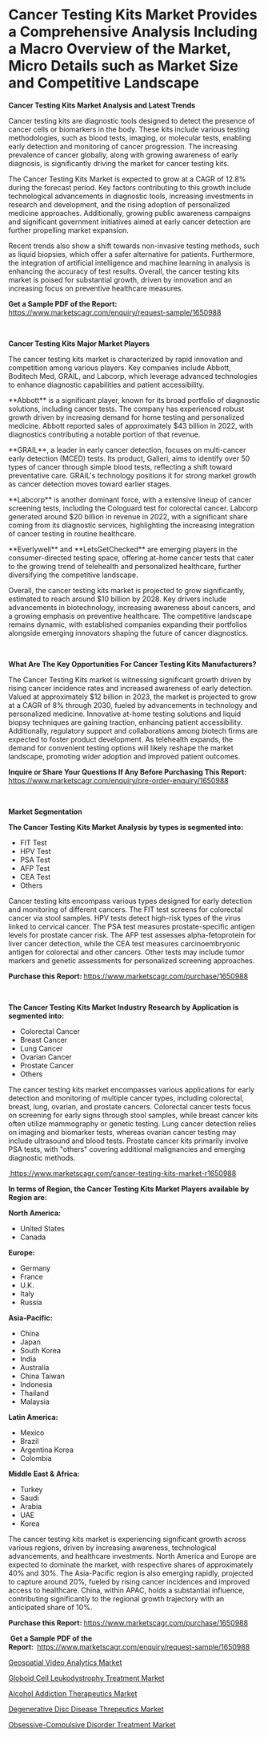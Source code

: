 <p><h1>Cancer Testing Kits Market Provides a Comprehensive Analysis Including a Macro Overview of the Market, Micro Details such as Market Size and Competitive Landscape</h1></p><p><strong>Cancer Testing Kits Market Analysis and Latest Trends</strong></p>
<p><p>Cancer testing kits are diagnostic tools designed to detect the presence of cancer cells or biomarkers in the body. These kits include various testing methodologies, such as blood tests, imaging, or molecular tests, enabling early detection and monitoring of cancer progression. The increasing prevalence of cancer globally, along with growing awareness of early diagnosis, is significantly driving the market for cancer testing kits.</p><p>The Cancer Testing Kits Market is expected to grow at a CAGR of 12.8% during the forecast period. Key factors contributing to this growth include technological advancements in diagnostic tools, increasing investments in research and development, and the rising adoption of personalized medicine approaches. Additionally, growing public awareness campaigns and significant government initiatives aimed at early cancer detection are further propelling market expansion.</p><p>Recent trends also show a shift towards non-invasive testing methods, such as liquid biopsies, which offer a safer alternative for patients. Furthermore, the integration of artificial intelligence and machine learning in analysis is enhancing the accuracy of test results. Overall, the cancer testing kits market is poised for substantial growth, driven by innovation and an increasing focus on preventive healthcare measures.</p></p>
<p><strong>Get a Sample PDF of the Report:&nbsp;</strong> <a href="https://www.marketscagr.com/enquiry/request-sample/1650988?utm_campaign=2106&utm_medium=2&utm_source=Github&utm_content=ia&utm_term=03032025&utm_id=cancer-testing-kits">https://www.marketscagr.com/enquiry/request-sample/1650988</a></p>
<p>&nbsp;</p>
<p><strong>Cancer Testing Kits Major Market Players</strong></p>
<p><p>The cancer testing kits market is characterized by rapid innovation and competition among various players. Key companies include Abbott, Boditech Med, GRAIL, and Labcorp, which leverage advanced technologies to enhance diagnostic capabilities and patient accessibility.</p><p>**Abbott** is a significant player, known for its broad portfolio of diagnostic solutions, including cancer tests. The company has experienced robust growth driven by increasing demand for home testing and personalized medicine. Abbott reported sales of approximately $43 billion in 2022, with diagnostics contributing a notable portion of that revenue.</p><p>**GRAIL**, a leader in early cancer detection, focuses on multi-cancer early detection (MCED) tests. Its product, Galleri, aims to identify over 50 types of cancer through simple blood tests, reflecting a shift toward preventative care. GRAIL's technology positions it for strong market growth as cancer detection moves toward earlier stages.</p><p>**Labcorp** is another dominant force, with a extensive lineup of cancer screening tests, including the Cologuard test for colorectal cancer. Labcorp generated around $20 billion in revenue in 2022, with a significant share coming from its diagnostic services, highlighting the increasing integration of cancer testing in routine healthcare.</p><p>**Everlywell** and **LetsGetChecked** are emerging players in the consumer-directed testing space, offering at-home cancer tests that cater to the growing trend of telehealth and personalized healthcare, further diversifying the competitive landscape.</p><p>Overall, the cancer testing kits market is projected to grow significantly, estimated to reach around $10 billion by 2028. Key drivers include advancements in biotechnology, increasing awareness about cancers, and a growing emphasis on preventive healthcare. The competitive landscape remains dynamic, with established companies expanding their portfolios alongside emerging innovators shaping the future of cancer diagnostics.</p></p>
<p>&nbsp;</p>
<p><strong>What Are The Key Opportunities For Cancer Testing Kits Manufacturers?</strong></p>
<p><p>The Cancer Testing Kits market is witnessing significant growth driven by rising cancer incidence rates and increased awareness of early detection. Valued at approximately $12 billion in 2023, the market is projected to grow at a CAGR of 8% through 2030, fueled by advancements in technology and personalized medicine. Innovative at-home testing solutions and liquid biopsy techniques are gaining traction, enhancing patient accessibility. Additionally, regulatory support and collaborations among biotech firms are expected to foster product development. As telehealth expands, the demand for convenient testing options will likely reshape the market landscape, promoting wider adoption and improved patient outcomes.</p></p>
<p><strong>Inquire or Share Your Questions If Any Before Purchasing This Report:</strong> <a href="https://www.marketscagr.com/enquiry/pre-order-enquiry/1650988?utm_campaign=2106&utm_medium=2&utm_source=Github&utm_content=ia&utm_term=03032025&utm_id=cancer-testing-kits">https://www.marketscagr.com/enquiry/pre-order-enquiry/1650988</a></p>
<p>&nbsp;</p>
<p><strong>Market Segmentation</strong></p>
<p><strong>The Cancer Testing Kits Market Analysis by types is segmented into:</strong></p>
<p><ul><li>FIT Test</li><li>HPV Test</li><li>PSA Test</li><li>AFP Test</li><li>CEA Test</li><li>Others</li></ul></p>
<p><p>Cancer testing kits encompass various types designed for early detection and monitoring of different cancers. The FIT test screens for colorectal cancer via stool samples. HPV tests detect high-risk types of the virus linked to cervical cancer. The PSA test measures prostate-specific antigen levels for prostate cancer risk. The AFP test assesses alpha-fetoprotein for liver cancer detection, while the CEA test measures carcinoembryonic antigen for colorectal and other cancers. Other tests may include tumor markers and genetic assessments for personalized screening approaches.</p></p>
<p><strong>Purchase this Report:&nbsp;</strong><a href="https://www.marketscagr.com/purchase/1650988?utm_campaign=2106&utm_medium=2&utm_source=Github&utm_content=ia&utm_term=03032025&utm_id=cancer-testing-kits">https://www.marketscagr.com/purchase/1650988</a></p>
<p>&nbsp;</p>
<p><strong>The Cancer Testing Kits Market Industry Research by Application is segmented into:</strong></p>
<p><ul><li>Colorectal Cancer</li><li>Breast Cancer</li><li>Lung Cancer</li><li>Ovarian Cancer</li><li>Prostate Cancer</li><li>Others</li></ul></p>
<p><p>The cancer testing kits market encompasses various applications for early detection and monitoring of multiple cancer types, including colorectal, breast, lung, ovarian, and prostate cancers. Colorectal cancer tests focus on screening for early signs through stool samples, while breast cancer kits often utilize mammography or genetic testing. Lung cancer detection relies on imaging and biomarker tests, whereas ovarian cancer testing may include ultrasound and blood tests. Prostate cancer kits primarily involve PSA tests, with "others" covering additional malignancies and emerging diagnostic methods.</p></p>
<p><a href="https://www.marketscagr.com/cancer-testing-kits-market-r1650988?utm_campaign=2106&utm_medium=2&utm_source=Github&utm_content=ia&utm_term=03032025&utm_id=cancer-testing-kits">&nbsp;https://www.marketscagr.com/cancer-testing-kits-market-r1650988</a></p>
<p><strong>In terms of Region, the Cancer Testing Kits Market Players available by Region are:</strong></p>
<p>
    <p> <strong> North America: </strong>
        <ul>
            <li>United States</li>
            <li>Canada</li>
        </ul>
        </p> 
    <p> <strong> Europe: </strong>
        <ul>
            <li>Germany</li>
            <li>France</li>
            <li>U.K.</li>
            <li>Italy</li>
            <li>Russia</li>
        </ul>
        </p> 
    <p> <strong> Asia-Pacific: </strong>
        <ul>
            <li>China</li>
            <li>Japan</li>
            <li>South Korea</li>
            <li>India</li>
            <li>Australia</li>
            <li>China Taiwan</li>
            <li>Indonesia</li>
            <li>Thailand</li>
            <li>Malaysia</li>
        </ul>
        </p> 
    <p> <strong> Latin America: </strong>
        <ul>
            <li>Mexico</li>
            <li>Brazil</li>
            <li>Argentina Korea</li>
            <li>Colombia</li>
        </ul>
        </p> 
    <p> <strong> Middle East & Africa: </strong>
        <ul>
            <li>Turkey</li>
            <li>Saudi</li>
            <li>Arabia</li>
            <li>UAE</li>
            <li>Korea</li>
        </ul>
    </p>
    </p>
<p><p>The cancer testing kits market is experiencing significant growth across various regions, driven by increasing awareness, technological advancements, and healthcare investments. North America and Europe are expected to dominate the market, with respective shares of approximately 40% and 30%. The Asia-Pacific region is also emerging rapidly, projected to capture around 20%, fueled by rising cancer incidences and improved access to healthcare. China, within APAC, holds a substantial influence, contributing significantly to the regional growth trajectory with an anticipated share of 10%.</p></p>
<p><strong>Purchase this Report: </strong><a href="https://www.marketscagr.com/purchase/1650988?utm_campaign=2106&utm_medium=2&utm_source=Github&utm_content=ia&utm_term=03032025&utm_id=cancer-testing-kits">https://www.marketscagr.com/purchase/1650988</a></p>
<p>&nbsp;<strong>Get a Sample PDF of the Report:&nbsp;&nbsp;</strong><a href="https://www.marketscagr.com/enquiry/request-sample/1650988?utm_campaign=2106&utm_medium=2&utm_source=Github&utm_content=ia&utm_term=03032025&utm_id=cancer-testing-kits">https://www.marketscagr.com/enquiry/request-sample/1650988</a></p>
<p><strong></strong></p>
<p><p><a href="https://github.com/marteionun0/Market-Research-Report-List-1/blob/main/geospatial-video-analytics-market.md?utm_campaign=2106&utm_medium=2&utm_source=Github&utm_content=ia&utm_term=03032025&utm_id=cancer-testing-kits">Geospatial Video Analytics Market</a></p><p><a href="https://github.com/donkalucine10/Market-Research-Report-List-1/blob/main/globoid-cell-leukodystrophy-treatment-market.md?utm_campaign=2106&utm_medium=2&utm_source=Github&utm_content=ia&utm_term=03032025&utm_id=cancer-testing-kits">Globoid Cell Leukodystrophy Treatment Market</a></p><p><a href="https://github.com/shrebasokib/Market-Research-Report-List-1/blob/main/alcohol-addiction-therapeutics-market.md?utm_campaign=2106&utm_medium=2&utm_source=Github&utm_content=ia&utm_term=03032025&utm_id=cancer-testing-kits">Alcohol Addiction Therapeutics Market</a></p><p><a href="https://github.com/braisykhwezi/Market-Research-Report-List-1/blob/main/degenerative-disc-disease-threpeutics-market.md?utm_campaign=2106&utm_medium=2&utm_source=Github&utm_content=ia&utm_term=03032025&utm_id=cancer-testing-kits">Degenerative Disc Disease Threpeutics Market</a></p><p><a href="https://github.com/maseykokosq1/Market-Research-Report-List-1/blob/main/obsessive-compulsive-disorder-treatment-market.md?utm_campaign=2106&utm_medium=2&utm_source=Github&utm_content=ia&utm_term=03032025&utm_id=cancer-testing-kits">Obsessive-Compulsive Disorder Treatment Market</a></p></p>